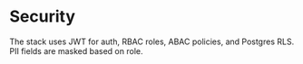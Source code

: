 # Security

The stack uses JWT for auth, RBAC roles, ABAC policies, and Postgres RLS. PII fields are masked based on role.
